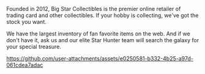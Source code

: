 Founded in 2012, Big Star Collectibles is the premier online retailer of trading card and other collectibles. If your hobby is collecting, we've got the stock you want.

We have the largest inventory of fan favorite items on the web. And if we don't have it, ask us and our elite Star Hunter team will search the galaxy for your special treasure.


https://github.com/user-attachments/assets/e0250581-b332-4b25-a97d-061cdea7adac


